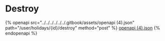 # Destroy

{% openapi src="../../../../../../.gitbook/assets/openapi (4).json" path="/user/holidays/{id}/destroy" method="post" %}
[openapi (4).json](<../../../../../../.gitbook/assets/openapi (4).json>)
{% endopenapi %}
